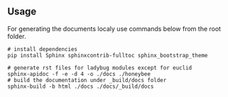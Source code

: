 
## Usage
For generating the documents localy use commands below from the root folder. 

```shell
# install dependencies
pip install Sphinx sphinxcontrib-fulltoc sphinx_bootstrap_theme

# generate rst files for ladybug modules except for euclid
sphinx-apidoc -f -e -d 4 -o ./docs ./honeybee
# build the documentation under _build/docs folder
sphinx-build -b html ./docs ./docs/_build/docs
```
